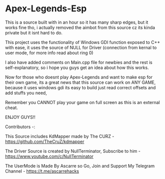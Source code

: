 # Apex-Legends-Esp

This is a source built with in an hour so it has many sharp edges, but it works fine tho, i actually removed the aimbot from this source cz its kinda private but it isnt hard to do.

This project uses the functionality of Windows GDI function exposed to C++ with ease, it uses the source of NULL for Driver (connection from kernal to user mode, for more info read about ring 0)

I also have added comments on Main.cpp file for newbies and the rest is self-explanatory, so i hope you guys get an idea about how this works.

Now for those who doesnt play Apex-Legends and want to make esp for their own game, its a great news that this source can work on ANY GAME, because it uses windows gdi its easy to build just read correct offsets and add stuffs you need,

Remember you CANNOT play your game on full screen as this is an external cheat.

ENJOY GUYS!!

Contributors -:

This Source includes KdMapper made by The CURZ - https://github.com/TheCruZ/kdmapper

The Driver Source is created by NullTerminator, Subscribe to him - https://www.youtube.com/c/NullTerminator

The UserMode is Made By Ascarre so Go, Join and Support My Telegram Channel - https://t.me/ascarrehacks

